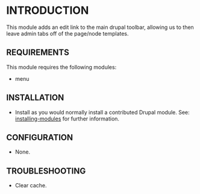 # INTRODUCTION

This module adds an edit link to the main drupal toolbar, allowing us to then leave admin tabs off of the page/node templates.

## REQUIREMENTS

This module requires the following modules:

- menu

## INSTALLATION

- Install as you would normally install a contributed Drupal module. See:
  [installing-modules](https://www.drupal.org/docs/8/extending-drupal-8/installing-modules)
  for further information.

## CONFIGURATION

- None.

## TROUBLESHOOTING

- Clear cache.
